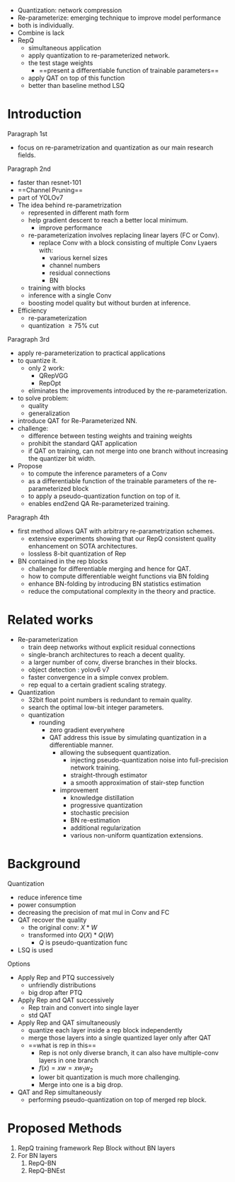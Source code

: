 - Quantization: network compression
- Re-parameterize: emerging technique to improve model performance
- both is individually.
- Combine is lack
- RepQ
	- simultaneous application
	- apply quantization to re-parameterized network.
	- the test stage weights
		- ==present a differentiable function of trainable parameters==
	- apply QAT on top of this function
	- better than baseline method LSQ
# Introduction
Paragraph 1st
- focus on re-parametrization and quantization as our main research fields.

Paragraph 2nd
- faster than resnet-101
- ==Channel Pruning== 
- part of YOLOv7
- The idea behind re-parametrization
	- represented in different math form
	- help gradient descent to reach a better local minimum.
		- improve performance
	- re-parameterization involves replacing linear layers (FC or Conv).
		- replace Conv with a block consisting of multiple Conv Lyaers with:
			- various kernel sizes
			- channel numbers
			- residual connections
			- BN
	- training with blocks
	- inference with a single Conv
	- boosting model quality but without burden at inference.
- Efficiency
	- re-parameterization
	- quantization $\ge75\%$ cut

Paragraph 3rd
- apply re-parameterization to practical applications
- to quantize it.
	- only 2 work:
		- QRepVGG
		- RepOpt
	- eliminates the improvements introduced by the re-parameterization.
- to solve problem:
	- quality
	- generalization
- introduce QAT for Re-Parameterized NN.
- challenge:
	- difference between testing weights and training weights
	- prohibit the standard QAT application
	- if QAT on training, can not merge into one branch without increasing the quantizer bit width.
- Propose
	- to compute the inference parameters of a Conv 
	- as a differentiable function of the trainable parameters of the re-parameterized block
	- to apply a pseudo-quantization function on top of it.
	- enables end2end QA Re-parameterized training.

Paragraph 4th
- first method allows QAT with arbitrary re-parametrization schemes.
	- extensive experiments showing that our RepQ consistent quality enhancement on SOTA architectures.
	- lossless 8-bit quantization of Rep
- BN contained in the rep blocks 
	- challenge for differentiable merging and hence for QAT.
	- how to compute differentiable weight functions via BN folding
	- enhance BN-folding by introducing BN statistics estimation
	- reduce the computational complexity in the theory and practice.
# Related works
- Re-parameterization
	- train deep networks without explicit residual connections
	- single-branch architectures to reach a decent quality.
	- a larger number of conv, diverse branches in their blocks.
	- object detection : yolov6 v7
	- faster convergence in a simple convex problem.
	- rep equal to a certain gradient scaling strategy.
- Quantization
	- 32bit float point numbers is redundant to remain quality.
	- search the optimal low-bit integer parameters.
	- quantization
		- rounding
			- zero gradient everywhere
			- QAT address this issue by simulating quantization in a differentiable manner.
				- allowing the subsequent quantization.
					- injecting pseudo-quantization noise into full-precision network training.
					- straight-through estimator
					- a smooth approximation of stair-step function
				- improvement
					- knowledge distillation
					- progressive quantization
					- stochastic precision
					- BN re-estimation
					- additional regularization
					- various non-uniform quantization extensions.
# Background

Quantization
- reduce inference time
- power consumption
- decreasing the precision of mat mul in Conv and FC
- QAT recover the quality
	- the original conv: $X * W$ 
	- transformed into $Q(X)*Q(W)$
		- $Q$ is pseudo-quantization func
- LSQ is used

Options
- Apply Rep and PTQ successively
	- unfriendly distributions
	- big drop after PTQ
- Apply Rep and QAT successively
	- Rep train and convert into single layer
	- std QAT
- Apply Rep and QAT simultaneously
	- quantize each layer inside a rep block independently
	- merge those layers into a single quantized layer only after QAT
	- ==what is rep in this==
		- Rep is not only diverse branch, it can also have multiple-conv layers in one branch
		- $f(x)=xw=xw_1w_2$
		- lower bit quantization is much more challenging.
		- Merge into one is a big drop.
- QAT and Rep simultaneously
	- performing pseudo-quantization on top of merged rep block.

# Proposed Methods

1. RepQ training framework Rep Block without BN layers
2. For BN layers
	1. RepQ-BN
	2. RepQ-BNEst
